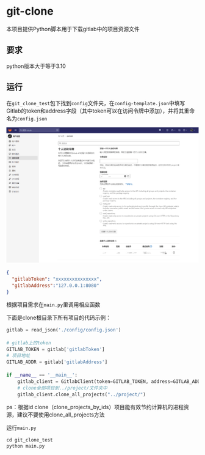 # git-clone

本项目提供Python脚本用于下载gitlab中的项目资源文件

## 要求

python版本大于等于3.10

## 运行

在`git_clone_test`包下找到`config`文件夹，在`config-template.json`中填写Gitlab的token和address字段（其中token可以在访问令牌中添加），并将其重命名为`config.json`

![image-20240604171025245](./README.assets/image-20240604171025245.png)

```json
{
  "gitlabToken": "xxxxxxxxxxxxxxx",
  "gitlabAddress":"127.0.0.1:8080"
}
```

根据项目需求在`main.py`里调用相应函数

下面是clone根目录下所有项目的代码示例：

```python
gitlab = read_json('./config/config.json')

# gitlab上的token
GITLAB_TOKEN = gitlab['gitlabToken']
# 项目地址
GITLAB_ADDR = gitlab['gitlabAddress']

if __name__ == '__main__':
    gitlab_client = GitlabClient(token=GITLAB_TOKEN, address=GITLAB_ADDR)
    # clone全部项目到../project/文件夹中
    gitlab_client.clone_all_projects("../project/")

```

ps：根据id clone（clone_projects_by_ids）项目能有效节约计算机的进程资源，建议不要使用clone_all_projects方法

运行`main.py`

```python
cd git_clone_test
python main.py
```


